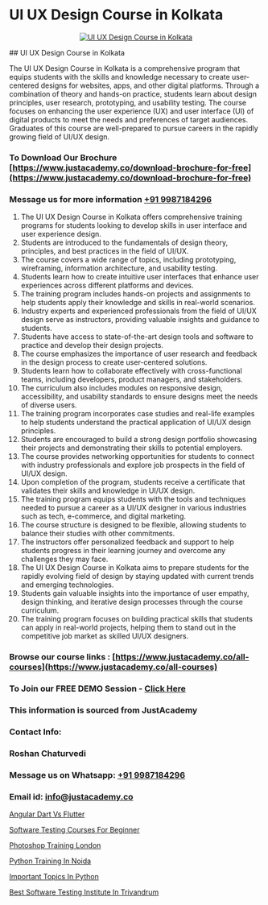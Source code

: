 # UI UX Design Course in Kolkata

<p align="center">
  <a href="https://justacademy.co/all-courses">
    <img src="https://ibb.co/CngWr2j" alt="UI UX Design Course in Kolkata">
  </a>
</p>
## UI UX Design Course in Kolkata

The UI UX Design Course in Kolkata is a comprehensive program that equips students with the skills and knowledge necessary to create user-centered designs for websites, apps, and other digital platforms. Through a combination of theory and hands-on practice, students learn about design principles, user research, prototyping, and usability testing. The course focuses on enhancing the user experience (UX) and user interface (UI) of digital products to meet the needs and preferences of target audiences. Graduates of this course are well-prepared to pursue careers in the rapidly growing field of UI/UX design.
### To Download Our Brochure [https://www.justacademy.co/download-brochure-for-free](https://www.justacademy.co/download-brochure-for-free)
### Message us for more information [+91 9987184296](https://api.whatsapp.com/send?phone=919987184296)
1) The UI UX Design Course in Kolkata offers comprehensive training programs for students looking to develop skills in user interface and user experience design.
2) Students are introduced to the fundamentals of design theory, principles, and best practices in the field of UI/UX.
3) The course covers a wide range of topics, including prototyping, wireframing, information architecture, and usability testing.
4) Students learn how to create intuitive user interfaces that enhance user experiences across different platforms and devices.
5) The training program includes hands-on projects and assignments to help students apply their knowledge and skills in real-world scenarios.
6) Industry experts and experienced professionals from the field of UI/UX design serve as instructors, providing valuable insights and guidance to students.
7) Students have access to state-of-the-art design tools and software to practice and develop their design projects.
8) The course emphasizes the importance of user research and feedback in the design process to create user-centered solutions.
9) Students learn how to collaborate effectively with cross-functional teams, including developers, product managers, and stakeholders.
10) The curriculum also includes modules on responsive design, accessibility, and usability standards to ensure designs meet the needs of diverse users.
11) The training program incorporates case studies and real-life examples to help students understand the practical application of UI/UX design principles.
12) Students are encouraged to build a strong design portfolio showcasing their projects and demonstrating their skills to potential employers.
13) The course provides networking opportunities for students to connect with industry professionals and explore job prospects in the field of UI/UX design.
14) Upon completion of the program, students receive a certificate that validates their skills and knowledge in UI/UX design.
15) The training program equips students with the tools and techniques needed to pursue a career as a UI/UX designer in various industries such as tech, e-commerce, and digital marketing.
16) The course structure is designed to be flexible, allowing students to balance their studies with other commitments.
17) The instructors offer personalized feedback and support to help students progress in their learning journey and overcome any challenges they may face.
18) The UI UX Design Course in Kolkata aims to prepare students for the rapidly evolving field of design by staying updated with current trends and emerging technologies.
19) Students gain valuable insights into the importance of user empathy, design thinking, and iterative design processes through the course curriculum.
20) The training program focuses on building practical skills that students can apply in real-world projects, helping them to stand out in the competitive job market as skilled UI/UX designers.

### Browse our course links : [https://www.justacademy.co/all-courses](https://www.justacademy.co/all-courses) 
### To Join our FREE DEMO Session - [Click Here](https://www.justacademy.co/register-for-course-demo)


### This information is sourced from JustAcademy
### Contact Info:
### Roshan Chaturvedi
### Message us on Whatsapp: [+91 9987184296](https://api.whatsapp.com/send?phone=919987184296)
### Email id: [info@justacademy.co](mailto:info@justacademy.co)
                
[Angular Dart Vs Flutter](https://www.linkedin.com/pulse/angular-dart-vs-flutter-justacademy-beangaluru-vtyhc?trackingId=HogaALkIMjzatq1wJCaGMg%3D%3D&lipi=urn%3Ali%3Apage%3Ad_flagship3_company_admin%3BpD6q2VILS9qcBdXR1J94fw%3D%3D)

[Software Testing Courses For Beginner](https://www.linkedin.com/pulse/software-testing-courses-beginner-justacademy-mumbai-ntmbc?trackingId=c1SW3h37ezLL9ZK6P8DJSg%3D%3D&lipi=urn%3Ali%3Apage%3Ad_flagship3_showcase_admin%3BQONBiiZYS52%2BUVT4s6K24g%3D%3D)

[Photoshop Training London](https://medium.com/@roneet705/photoshop-training-london-85070b0564d7)

[Python Training In Noida](https://medium.com/@ranemanish460/python-training-in-noida-20958315ec32)

[Important Topics In Python](https://justacademyin.github.io/justacademy/important-topics-in-python)

[Best Software Testing Institute In Trivandrum](https://justacademyin.github.io/justacademy/best-software-testing-institute-in-trivandrum)

